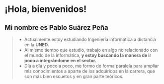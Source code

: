 # ¡Hola, bienvenidos!
## Mi nombre es Pablo Suárez Peña
>- Actualmente estoy estudiando Ingeniería informática a distancia en  la  **UNED.**
>-  Al mismo tiempo que estudio, trabajo en algo no relacionado con el mundo de la informática, **y estoy buscando la manera de ir poco a integrándome en el sector.** 
>- Día a día y poco a poco, me formo de forma paralela para ampliar mis conocimientos a aparte de los adquiridos en la carrera, que son más bien escuetos y en gran parte teóricos.
